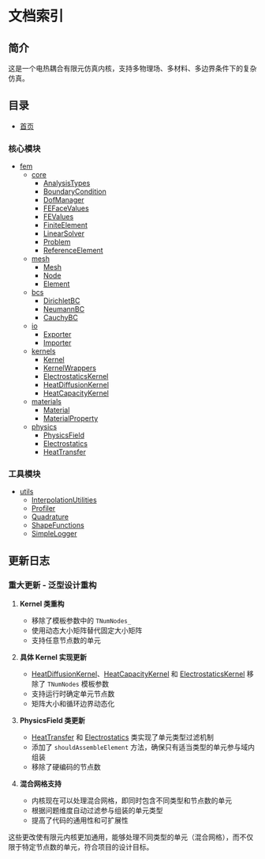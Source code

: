 # 文档索引

## 简介

这是一个电热耦合有限元仿真内核，支持多物理场、多材料、多边界条件下的复杂仿真。

## 目录

- [首页](README.md)

### 核心模块

- [fem](fem/README.md)
  - [core](fem/core/README.md)
    - [AnalysisTypes](fem/core/classes/AnalysisTypes.md)
    - [BoundaryCondition](fem/core/classes/BoundaryCondition.md)
    - [DofManager](fem/core/classes/DofManager.md)
    - [FEFaceValues](fem/core/classes/FEFaceValues.md)
    - [FEValues](fem/core/classes/FEValues.md)
    - [FiniteElement](fem/core/classes/FiniteElement.md)
    - [LinearSolver](fem/core/classes/LinearSolver.md)
    - [Problem](fem/core/classes/Problem.md)
    - [ReferenceElement](fem/core/classes/ReferenceElement.md)
  - [mesh](fem/mesh/README.md)
    - [Mesh](fem/mesh/classes/Mesh.md)
    - [Node](fem/mesh/classes/Node.md)
    - [Element](fem/mesh/classes/Element.md)
  - [bcs](fem/bcs/README.md)
    - [DirichletBC](fem/bcs/classes/DirichletBC.md)
    - [NeumannBC](fem/bcs/classes/NeumannBC.md)
    - [CauchyBC](fem/bcs/classes/CauchyBC.md)
  - [io](fem/io/README.md)
    - [Exporter](fem/io/classes/Exporter.md)
    - [Importer](fem/io/classes/Importer.md)
  - [kernels](fem/kernels/README.md)
    - [Kernel](fem/kernels/classes/Kernel.md)
    - [KernelWrappers](fem/kernels/classes/KernelWrappers.md)
    - [ElectrostaticsKernel](fem/kernels/classes/ElectrostaticsKernel.md)
    - [HeatDiffusionKernel](fem/kernels/classes/HeatDiffusionKernel.md)
    - [HeatCapacityKernel](fem/kernels/classes/HeatCapacityKernel.md)
  - [materials](fem/materials/README.md)
    - [Material](fem/materials/classes/Material.md)
    - [MaterialProperty](fem/materials/classes/MaterialProperty.md)
  - [physics](fem/physics/README.md)
    - [PhysicsField](fem/physics/classes/PhysicsField.md)
    - [Electrostatics](fem/physics/classes/Electrostatics.md)
    - [HeatTransfer](fem/physics/classes/HeatTransfer.md)

### 工具模块

- [utils](utils/README.md)
  - [InterpolationUtilities](utils/classes/InterpolationUtilities.md)
  - [Profiler](utils/classes/Profiler.md)
  - [Quadrature](utils/classes/Quadrature.md)
  - [ShapeFunctions](utils/classes/ShapeFunctions.md)
  - [SimpleLogger](utils/classes/SimpleLogger.md)

## 更新日志

### 重大更新 - 泛型设计重构

1. **Kernel 类重构**
   - 移除了模板参数中的 `TNumNodes_`
   - 使用动态大小矩阵替代固定大小矩阵
   - 支持任意节点数的单元

2. **具体 Kernel 实现更新**
   - [HeatDiffusionKernel](fem/kernels/classes/HeatDiffusionKernel.md)、[HeatCapacityKernel](fem/kernels/classes/HeatCapacityKernel.md) 和 [ElectrostaticsKernel](fem/kernels/classes/ElectrostaticsKernel.md) 移除了 `TNumNodes` 模板参数
   - 支持运行时确定单元节点数
   - 矩阵大小和循环边界动态化

3. **PhysicsField 类更新**
   - [HeatTransfer](fem/physics/classes/HeatTransfer.md) 和 [Electrostatics](fem/physics/classes/Electrostatics.md) 类实现了单元类型过滤机制
   - 添加了 `shouldAssembleElement` 方法，确保只有适当类型的单元参与域内组装
   - 移除了硬编码的节点数

4. **混合网格支持**
   - 内核现在可以处理混合网格，即同时包含不同类型和节点数的单元
   - 根据问题维度自动过滤参与组装的单元类型
   - 提高了代码的通用性和可扩展性

这些更改使有限元内核更加通用，能够处理不同类型的单元（混合网格），而不仅限于特定节点数的单元，符合项目的设计目标。